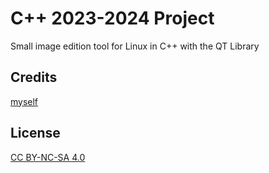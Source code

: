 # C++ 2023-2024 Project

Small image edition tool for Linux in C++ with the QT Library

## Credits
[myself](https://github.com/Julienraptor01)

## License
[CC BY-NC-SA 4.0](LICENSE.md)
